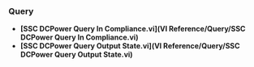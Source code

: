 ### Query
- **[SSC DCPower Query In Compliance.vi](VI Reference/Query/SSC DCPower Query In Compliance.vi)**
- **[SSC DCPower Query Output State.vi](VI Reference/Query/SSC DCPower Query Output State.vi)**
